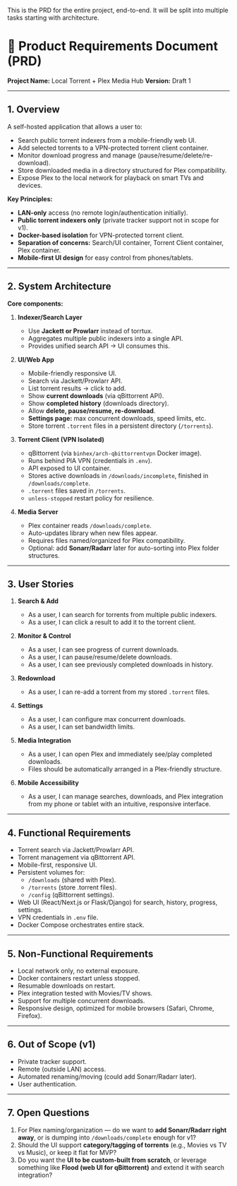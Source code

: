 This is the PRD for the entire project, end-to-end. It will be split into
multiple tasks starting with architecture.

# 📄 Product Requirements Document (PRD)
**Project Name:** Local Torrent + Plex Media Hub
**Version:** Draft 1

---

## 1. Overview
A self-hosted application that allows a user to:
- Search public torrent indexers from a mobile-friendly web UI.
- Add selected torrents to a VPN-protected torrent client container.
- Monitor download progress and manage (pause/resume/delete/re-download).
- Store downloaded media in a directory structured for Plex compatibility.
- Expose Plex to the local network for playback on smart TVs and devices.

**Key Principles:**
- **LAN-only** access (no remote login/authentication initially).
- **Public torrent indexers only** (private tracker support not in scope for v1).
- **Docker-based isolation** for VPN-protected torrent client.
- **Separation of concerns:** Search/UI container, Torrent Client container, Plex container.
- **Mobile-first UI design** for easy control from phones/tablets.

---

## 2. System Architecture
**Core components:**

1. **Indexer/Search Layer**
   - Use **Jackett or Prowlarr** instead of torrtux.
   - Aggregates multiple public indexers into a single API.
   - Provides unified search API → UI consumes this.

2. **UI/Web App**
   - Mobile-friendly responsive UI.
   - Search via Jackett/Prowlarr API.
   - List torrent results → click to add.
   - Show **current downloads** (via qBittorrent API).
   - Show **completed history** (downloads directory).
   - Allow **delete, pause/resume, re-download**.
   - **Settings page:** max concurrent downloads, speed limits, etc.
   - Store torrent `.torrent` files in a persistent directory (`/torrents`).

3. **Torrent Client (VPN Isolated)**
   - qBittorrent (via `binhex/arch-qbittorrentvpn` Docker image).
   - Runs behind PIA VPN (credentials in `.env`).
   - API exposed to UI container.
   - Stores active downloads in `/downloads/incomplete`, finished in `/downloads/complete`.
   - `.torrent` files saved in `/torrents`.
   - `unless-stopped` restart policy for resilience.

4. **Media Server**
   - Plex container reads `/downloads/complete`.
   - Auto-updates library when new files appear.
   - Requires files named/organized for Plex compatibility.
   - Optional: add **Sonarr/Radarr** later for auto-sorting into Plex folder structures.

---

## 3. User Stories
1. **Search & Add**
   - As a user, I can search for torrents from multiple public indexers.
   - As a user, I can click a result to add it to the torrent client.

2. **Monitor & Control**
   - As a user, I can see progress of current downloads.
   - As a user, I can pause/resume/delete downloads.
   - As a user, I can see previously completed downloads in history.

3. **Redownload**
   - As a user, I can re-add a torrent from my stored `.torrent` files.

4. **Settings**
   - As a user, I can configure max concurrent downloads.
   - As a user, I can set bandwidth limits.

5. **Media Integration**
   - As a user, I can open Plex and immediately see/play completed downloads.
   - Files should be automatically arranged in a Plex-friendly structure.

6. **Mobile Accessibility**
   - As a user, I can manage searches, downloads, and Plex integration from my phone or tablet with an intuitive, responsive interface.

---

## 4. Functional Requirements
- Torrent search via Jackett/Prowlarr API.
- Torrent management via qBittorrent API.
- Mobile-first, responsive UI.
- Persistent volumes for:
  - `/downloads` (shared with Plex).
  - `/torrents` (store .torrent files).
  - `/config` (qBittorrent settings).
- Web UI (React/Next.js or Flask/Django) for search, history, progress, settings.
- VPN credentials in `.env` file.
- Docker Compose orchestrates entire stack.

---

## 5. Non-Functional Requirements
- Local network only, no external exposure.
- Docker containers restart unless stopped.
- Resumable downloads on restart.
- Plex integration tested with Movies/TV shows.
- Support for multiple concurrent downloads.
- Responsive design, optimized for mobile browsers (Safari, Chrome, Firefox).

---

## 6. Out of Scope (v1)
- Private tracker support.
- Remote (outside LAN) access.
- Automated renaming/moving (could add Sonarr/Radarr later).
- User authentication.

---

## 7. Open Questions
1. For Plex naming/organization — do we want to **add Sonarr/Radarr right away**, or is dumping into `/downloads/complete` enough for v1?
2. Should the UI support **category/tagging of torrents** (e.g., Movies vs TV vs Music), or keep it flat for MVP?
3. Do you want the **UI to be custom-built from scratch**, or leverage something like **Flood (web UI for qBittorrent)** and extend it with search integration?
